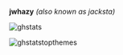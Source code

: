 **jwhazy** *(also known as jacksta)*



![ghstats](https://github-readme-stats.vercel.app/api?username=jwhazy&theme=dark&show_icons=true)

![ghstatstopthemes](https://github-readme-stats.vercel.app/api/top-langs/?username=jwhazy&layout=compact&theme=dark)
